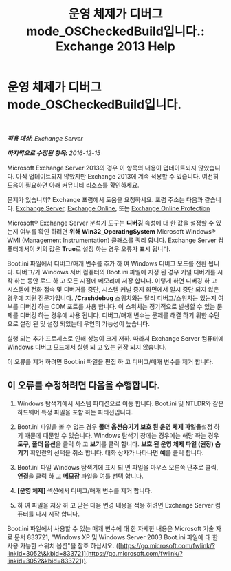 ﻿---
title: '운영 체제가 디버그 mode_OSCheckedBuild입니다.: Exchange 2013 Help'
TOCTitle: 운영 체제가 디버그 mode_OSCheckedBuild입니다.
ms:assetid: 93a1380f-1388-494d-8f78-92dfefd069bd
ms:mtpsurl: https://technet.microsoft.com/ko-kr/library/ms.exch.setupreadiness.oscheckedbuild(v=EXCHG.150)
ms:contentKeyID: 50483691
ms.date: 05/22/2018
mtps_version: v=EXCHG.150
ms.translationtype: MT
---

# 운영 체제가 디버그 mode\_OSCheckedBuild입니다.

 

_**적용 대상:** Exchange Server_

_**마지막으로 수정된 항목:** 2016-12-15_

Microsoft Exchange Server 2013의 경우 이 항목의 내용이 업데이트되지 않았습니다. 아직 업데이트되지 않았지만 Exchange 2013에 계속 적용할 수 있습니다. 여전히 도움이 필요하면 아래 커뮤니티 리소스를 확인하세요.

문제가 있습니까? Exchange 포럼에서 도움을 요청하세요. 포럼 주소는 다음과 같습니다. [Exchange Server](https://go.microsoft.com/fwlink/p/?linkid=60612), [Exchange Online](https://go.microsoft.com/fwlink/p/?linkid=267542), 또는 [Exchange Online Protection](https://go.microsoft.com/fwlink/p/?linkid=285351)

Microsoft® Exchange Server 분석기 도구는 **디버깅** 속성에 대 한 값을 설정할 수 있는지 여부를 확인 하려면 **위해 Win32\_OperatingSystem** Microsoft Windows® WMI (Management Instrumentation) 클래스를 쿼리 합니다. Exchange Server 컴퓨터에서이 키의 값은 **True**로 설정 하는 경우 오류가 표시 됩니다.

Boot.ini 파일에서 디버그/매개 변수를 추가 하 여 Windows 디버그 모드를 전환 됩니다. 디버그/가 Windows 서버 컴퓨터의 Boot.ini 파일에 지정 된 경우 커널 디버거를 시작 하는 동안 로드 하 고 모든 시점에 메모리에 저장 합니다. 이렇게 하면 디버깅 하 고 시스템에 전화 접속 및 디버거를 중단, 시스템 커널 중지 화면에서 일시 중단 되지 않은 경우에 지원 전문가입니다. **/Crashdebug** 스위치와는 달리 디버그/스위치는 있는지 여부를 디버깅 하는 COM 포트를 사용 합니다. 이 스위치는 정기적으로 발생할 수 있는 문제를 디버깅 하는 경우에 사용 됩니다. 디버그/매개 변수는 문제를 해결 하기 위한 수단으로 설정 된 및 설정 되었는데 우연히 가능성이 높습니다.

실행 되는 추가 프로세스로 인해 성능이 크게 저하. 따라서 Exchange Server 컴퓨터에 Windows 디버그 모드에서 실행 되 고 있는 권장 되지 않습니다.

이 오류를 제거 하려면 Boot.ini 파일을 편집 하 고 디버그/매개 변수를 제거 합니다.

## 이 오류를 수정하려면 다음을 수행합니다.

1.  Windows 탐색기에서 시스템 파티션으로 이동 합니다. Boot.ini 및 NTLDR와 같은 하드웨어 특정 파일을 포함 하는 파티션입니다.

2.  Boot.ini 파일을 볼 수 없는 경우 **폴더 옵션숨기기 보호 된 운영 체제 파일을**설정 하기 때문에 때문일 수 있습니다. Windows 탐색기 창에는 경우에는 해당 하는 경우 **도구**, **폴더 옵션**을 클릭 하 고 **보기**를 클릭 합니다. **보호 된 운영 체제 파일 (권장) 숨기기** 확인란의 선택을 취소 합니다. 대화 상자가 나타나면 **예**를 클릭 합니다.

3.  Boot.ini 파일 Windows 탐색기에 표시 되 면 파일을 마우스 오른쪽 단추로 클릭, **연결**을 클릭 하 고 **메모장** 파일을 여를 선택 합니다.

4.  **\[운영 체제\]** 섹션에서 디버그/매개 변수를 제거 합니다.

5.  하 여 파일을 저장 하 고 닫은 다음 변경 내용을 적용 하려면 Exchange Server 컴퓨터를 다시 시작 합니다.

Boot.ini 파일에서 사용할 수 있는 매개 변수에 대 한 자세한 내용은 Microsoft 기술 자료 문서 833721, "Windows XP 및 Windows Server 2003 Boot.ini 파일에 대 한 사용 가능한 스위치 옵션"을 참조 하십시오. ([https://go.microsoft.com/fwlink/?linkid=3052\&kbid=833721](https://go.microsoft.com/fwlink/?linkid=3052&kbid=833721)).

